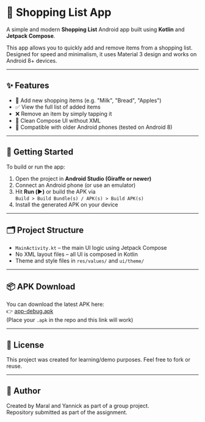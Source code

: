 # 🛒 Shopping List App

A simple and modern **Shopping List** Android app built using **Kotlin** and **Jetpack Compose**.

This app allows you to quickly add and remove items from a shopping list. Designed for speed and minimalism, it uses Material 3 design and works on Android 8+ devices.

---

## ✨ Features

- 🧾 Add new shopping items (e.g. "Milk", "Bread", "Apples")
- ✅ View the full list of added items
- ❌ Remove an item by simply tapping it
- 🧠 Clean Compose UI without XML
- 🔧 Compatible with older Android phones (tested on Android 8)

---


## 🚀 Getting Started

To build or run the app:

1. Open the project in **Android Studio (Giraffe or newer)**
2. Connect an Android phone (or use an emulator)
3. Hit **Run (▶️)** or build the APK via  
   `Build > Build Bundle(s) / APK(s) > Build APK(s)`
4. Install the generated APK on your device

---

## 🗂️ Project Structure

- `MainActivity.kt` – the main UI logic using Jetpack Compose
- No XML layout files – all UI is composed in Kotlin
- Theme and style files in `res/values/` and `ui/theme/`

---

## 📦 APK Download

You can download the latest APK here:  
👉 [app-debug.apk](./app-debug.apk)  
(Place your `.apk` in the repo and this link will work)

---

## 📜 License

This project was created for learning/demo purposes. Feel free to fork or reuse.

---

## 👤 Author

Created by Maral and Yannick as part of a group project.  
Repository submitted as part of the assignment.

